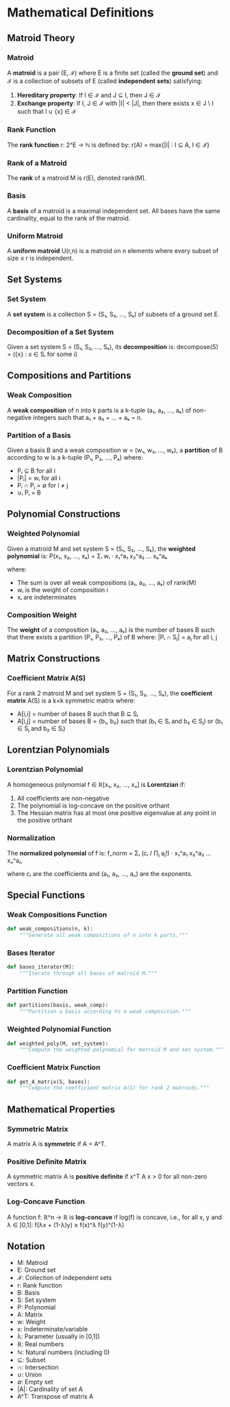 # Mathematical Definitions

## Matroid Theory

### Matroid
A **matroid** is a pair (E, ℐ) where E is a finite set (called the **ground set**) and ℐ is a collection of subsets of E (called **independent sets**) satisfying:
1. **Hereditary property**: If I ∈ ℐ and J ⊆ I, then J ∈ ℐ
2. **Exchange property**: If I, J ∈ ℐ with |I| < |J|, then there exists x ∈ J \ I such that I ∪ {x} ∈ ℐ

### Rank Function
The **rank function** r: 2^E → ℕ is defined by:
r(A) = max{|I| : I ⊆ A, I ∈ ℐ}

### Rank of a Matroid
The **rank** of a matroid M is r(E), denoted rank(M).

### Basis
A **basis** of a matroid is a maximal independent set. All bases have the same cardinality, equal to the rank of the matroid.

### Uniform Matroid
A **uniform matroid** U(r,n) is a matroid on n elements where every subset of size ≤ r is independent.

## Set Systems

### Set System
A **set system** is a collection S = (S₁, S₂, ..., Sₖ) of subsets of a ground set E.

### Decomposition of a Set System
Given a set system S = (S₁, S₂, ..., Sₖ), its **decomposition** is:
decompose(S) = ({x} : x ∈ Sᵢ for some i)

## Compositions and Partitions

### Weak Composition
A **weak composition** of n into k parts is a k-tuple (a₁, a₂, ..., aₖ) of non-negative integers such that a₁ + a₂ + ... + aₖ = n.

### Partition of a Basis
Given a basis B and a weak composition w = (w₁, w₂, ..., wₖ), a **partition** of B according to w is a k-tuple (P₁, P₂, ..., Pₖ) where:
- Pᵢ ⊆ B for all i
- |Pᵢ| = wᵢ for all i
- Pᵢ ∩ Pⱼ = ∅ for i ≠ j
- ∪ᵢ Pᵢ = B

## Polynomial Constructions

### Weighted Polynomial
Given a matroid M and set system S = (S₁, S₂, ..., Sₖ), the **weighted polynomial** is:
P(x₁, x₂, ..., xₖ) = Σᵢ wᵢ · x₁^a₁ x₂^a₂ ... xₖ^aₖ

where:
- The sum is over all weak compositions (a₁, a₂, ..., aₖ) of rank(M)
- wᵢ is the weight of composition i
- xᵢ are indeterminates

### Composition Weight
The **weight** of a composition (a₁, a₂, ..., aₖ) is the number of bases B such that there exists a partition (P₁, P₂, ..., Pₖ) of B where:
|Pᵢ ∩ Sⱼ| = aⱼ for all i, j

## Matrix Constructions

### Coefficient Matrix A(S)
For a rank 2 matroid M and set system S = (S₁, S₂, ..., Sₖ), the **coefficient matrix** A(S) is a k×k symmetric matrix where:
- A[i,i] = number of bases B such that B ⊆ Sᵢ
- A[i,j] = number of bases B = {b₁, b₂} such that (b₁ ∈ Sᵢ and b₂ ∈ Sⱼ) or (b₁ ∈ Sⱼ and b₂ ∈ Sᵢ)

## Lorentzian Polynomials

### Lorentzian Polynomial
A homogeneous polynomial f ∈ ℝ[x₁, x₂, ..., xₙ] is **Lorentzian** if:
1. All coefficients are non-negative
2. The polynomial is log-concave on the positive orthant
3. The Hessian matrix has at most one positive eigenvalue at any point in the positive orthant

### Normalization
The **normalized polynomial** of f is:
f_norm = Σᵢ (cᵢ / Πⱼ aⱼ!) · x₁^a₁ x₂^a₂ ... xₙ^aₙ

where cᵢ are the coefficients and (a₁, a₂, ..., aₙ) are the exponents.

## Special Functions

### Weak Compositions Function
```python
def weak_compositions(n, k):
    """Generate all weak compositions of n into k parts."""
```

### Bases Iterator
```python
def bases_iterator(M):
    """Iterate through all bases of matroid M."""
```

### Partition Function
```python
def partitions(basis, weak_comp):
    """Partition a basis according to a weak composition."""
```

### Weighted Polynomial Function
```python
def weighted_poly(M, set_system):
    """Compute the weighted polynomial for matroid M and set system."""
```

### Coefficient Matrix Function
```python
def get_A_matrix(S, bases):
    """Compute the coefficient matrix A(S) for rank 2 matroids."""
```

## Mathematical Properties

### Symmetric Matrix
A matrix A is **symmetric** if A = A^T.

### Positive Definite Matrix
A symmetric matrix A is **positive definite** if x^T A x > 0 for all non-zero vectors x.

### Log-Concave Function
A function f: ℝ^n → ℝ is **log-concave** if log(f) is concave, i.e., for all x, y and λ ∈ [0,1]:
f(λx + (1-λ)y) ≥ f(x)^λ f(y)^(1-λ)

## Notation

- M: Matroid
- E: Ground set
- ℐ: Collection of independent sets
- r: Rank function
- B: Basis
- S: Set system
- P: Polynomial
- A: Matrix
- w: Weight
- x: Indeterminate/variable
- λ: Parameter (usually in [0,1])
- ℝ: Real numbers
- ℕ: Natural numbers (including 0)
- ⊆: Subset
- ∩: Intersection
- ∪: Union
- ∅: Empty set
- |A|: Cardinality of set A
- A^T: Transpose of matrix A 